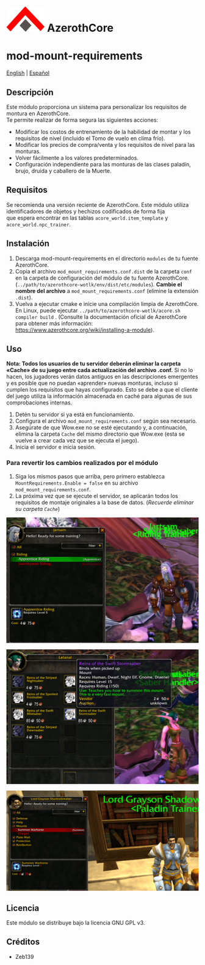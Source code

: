 # ![logo](https://raw.githubusercontent.com/azerothcore/azerothcore.github.io/master/images/logo-github.png) AzerothCore

# mod-mount-requirements

[English](README.md) | [Español](README_ES.md)

## Descripción
Este módulo proporciona un sistema para personalizar los requisitos de montura en AzerothCore.  
Te permite realizar de forma segura las siguientes acciones:

* Modificar los costos de entrenamiento de la habilidad de montar y los requisitos de nivel (incluido el Tomo de vuelo en clima frío).
* Modificar los precios de compra/venta y los requisitos de nivel para las monturas.  
* Volver fácilmente a los valores predeterminados.
* Configuración independiente para las monturas de las clases paladín, brujo, druida y caballero de la Muerte.

## Requisitos
Se recomienda una versión reciente de AzerothCore. Este módulo utiliza identificadores de objetos y hechizos codificados de forma fija  
que espera encontrar en las tablas `acore_world.item_template` y `acore_world.npc_trainer`.

## Instalación
1. Descarga mod-mount-requirements en el directorio `modules` de tu fuente AzerothCore. 
2. Copia el archivo `mod_mount_requirements.conf.dist` de la carpeta `conf` en la carpeta de configuración del módulo de tu fuente AzerothCore. (`../path/to/azerothcore-wotlk/env/dist/etc/modules`). **Cambie el nombre del archivo** a `mod_mount_requirements.conf` (elimine la extensión `.dist`).
3. Vuelva a ejecutar cmake e inicie una compilación limpia de AzerothCore. En Linux, puede ejecutar `../path/to/azerothcore-wotlk/acore.sh compiler build` . (Consulte la documentación oficial de AzerothCore para obtener más información: https://www.azerothcore.org/wiki/installing-a-module).

## Uso
**Nota: Todos los usuarios de tu servidor deberán eliminar la carpeta «Cache» de su juego entre cada actualización del archivo .conf.** Si no lo hacen, los jugadores verán datos antiguos en las descripciones emergentes y es posible que no puedan «aprender» nuevas monturas, incluso si cumplen los requisitos que hayas configurado. Esto se debe a que el cliente del juego utiliza la información almacenada en caché para algunas de sus comprobaciones internas.  

1. Detén tu servidor si ya está en funcionamiento.  
2. Configura el archivo `mod_mount_requirements.conf` según sea necesario.  
3. Asegúrate de que Wow.exe no se esté ejecutando y, a continuación, elimina la carpeta `Cache` del mismo directorio que Wow.exe (esta se vuelve a crear cada vez que se ejecuta el juego).  
4. Inicia el servidor e inicia sesión.  

### Para revertir los cambios realizados por el módulo  
1. Siga los mismos pasos que arriba, pero primero establezca `MountRequirements.Enable = false` en su archivo `mod_mount_requirements.conf`.  
2. La próxima vez que se ejecute el servidor, se aplicarán todos los requisitos de montaje originales a la base de datos. (*Recuerde eliminar su carpeta `Cache`*)
  
![Image of custom Riding Skill requirements](https://raw.githubusercontent.com/zeb139/mod-mount-requirements/master/.github/images/custom_riding_skill_reqs.png)  

![Image of custom Mounts requirements](https://raw.githubusercontent.com/zeb139/mod-mount-requirements/master/.github/images/custom_racial_mounts_reqs.png)  

![Image of custom Class Mounts requirements](https://raw.githubusercontent.com/zeb139/mod-mount-requirements/master/.github/images/custom_class_mounts_reqs.png)

## Licencia
Este módulo se distribuye bajo la licencia GNU GPL v3.

## Créditos
- Zeb139